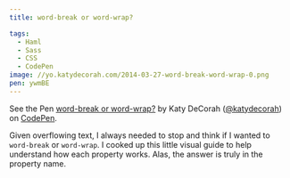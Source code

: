 ```yaml
---
title: word-break or word-wrap?

tags:
  - Haml
  - Sass
  - CSS
  - CodePen
image: //yo.katydecorah.com/2014-03-27-word-break-word-wrap-0.png
pen: ywmBE
---
```


<p data-height="450" data-theme-id="97" data-slug-hash="ywmBE" data-default-tab="result" class='codepen'>See the Pen <a href='http://codepen.io/katydecorah/pen/ywmBE/'>word-break or word-wrap?</a> by Katy DeCorah (<a href='http://codepen.io/katydecorah'>@katydecorah</a>) on <a href='http://codepen.io'>CodePen</a>.</p>

Given overflowing text, I always needed to stop and think if I wanted to `word-break` or `word-wrap`. I cooked up this little visual guide to help understand how each property works. Alas, the answer is truly in the property name.
